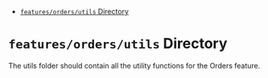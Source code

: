 <!-- START doctoc generated TOC please keep comment here to allow auto update -->
<!-- DON'T EDIT THIS SECTION, INSTEAD RE-RUN doctoc TO UPDATE -->

- [`features/orders/utils` Directory](#featuresordersutils-directory)

<!-- END doctoc generated TOC please keep comment here to allow auto update -->

# `features/orders/utils` Directory

The utils folder should contain all the utility functions for the Orders feature.
